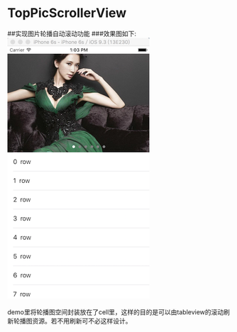 # TopPicScrollerView
##实现图片轮播自动滚动功能
###效果图如下:<br>
![image](https://github.com/SoftProgramLX/TopPicScrollerView/blob/master/TopPicScrollerView/screen.png)
<br><br>
demo里将轮播图空间封装放在了cell里，这样的目的是可以由tableview的滚动刷新轮播图资源。若不用刷新可不必这样设计。
